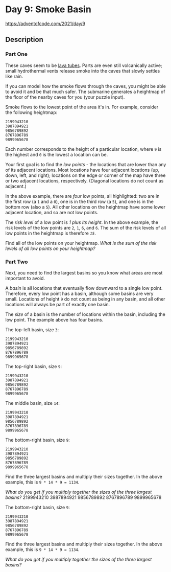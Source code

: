 # Day 9: Smoke Basin

<https://adventofcode.com/2021/day/9>

## Description

### Part One

These caves seem to be [lava tubes](https://en.wikipedia.org/wiki/Lava_tube).
Parts are even still volcanically active; small hydrothermal vents release smoke
into the caves that slowly settles like rain.

If you can model how the smoke flows through the caves, you might be able to
avoid it and be that much safer. The submarine generates a heightmap of the
floor of the nearby caves for you (your puzzle input).

Smoke flows to the lowest point of the area it's in. For example, consider the
following heightmap:

    2199943210
    3987894921
    9856789892
    8767896789
    9899965678

Each number corresponds to the height of a particular location, where `9` is the
highest and `0` is the lowest a location can be.

Your first goal is to find the *low points* - the locations that are lower than
any of its adjacent locations. Most locations have four adjacent locations (up,
down, left, and right); locations on the edge or corner of the map have three or
two adjacent locations, respectively. (Diagonal locations do not count as
adjacent.)

In the above example, there are *four* low points, all highlighted: two are in
the first row (a `1` and a `0`), one is in the third row (a `5`), and one is in
the bottom row (also a `5`). All other locations on the heightmap have some
lower adjacent location, and so are not low points.

The *risk level* of a low point is *1 plus its height*. In the above example,
the risk levels of the low points are `2`, `1`, `6`, and `6`. The sum of the
risk levels of all low points in the heightmap is therefore *`15`*.

Find all of the low points on your heightmap. *What is the sum of the risk
levels of all low points on your heightmap?*

### Part Two

Next, you need to find the largest basins so you know what areas are most
important to avoid.

A *basin* is all locations that eventually flow downward to a single low point.
Therefore, every low point has a basin, although some basins are very small.
Locations of height `9` do not count as being in any basin, and all other
locations will always be part of exactly one basin.

The *size* of a basin is the number of locations within the basin, including the
low point. The example above has four basins.

The top-left basin, size `3`:

    2199943210
    3987894921
    9856789892
    8767896789
    9899965678

The top-right basin, size `9`:

    2199943210
    3987894921
    9856789892
    8767896789
    9899965678

The middle basin, size `14`:

    2199943210
    3987894921
    9856789892
    8767896789
    9899965678

The bottom-right basin, size `9`:

    2199943210
    3987894921
    9856789892
    8767896789
    9899965678

Find the three largest basins and multiply their sizes together. In the above
example, this is `9 * 14 * 9 = 1134`.

*What do you get if you multiply together the sizes of the three largest
basins?* 2199943210 3987894921 9856789892 8767896789 9899965678

The bottom-right basin, size `9`:

    2199943210
    3987894921
    9856789892
    8767896789
    9899965678

Find the three largest basins and multiply their sizes together. In the above
example, this is `9 * 14 * 9 = 1134`.

*What do you get if you multiply together the sizes of the three largest
basins?*
